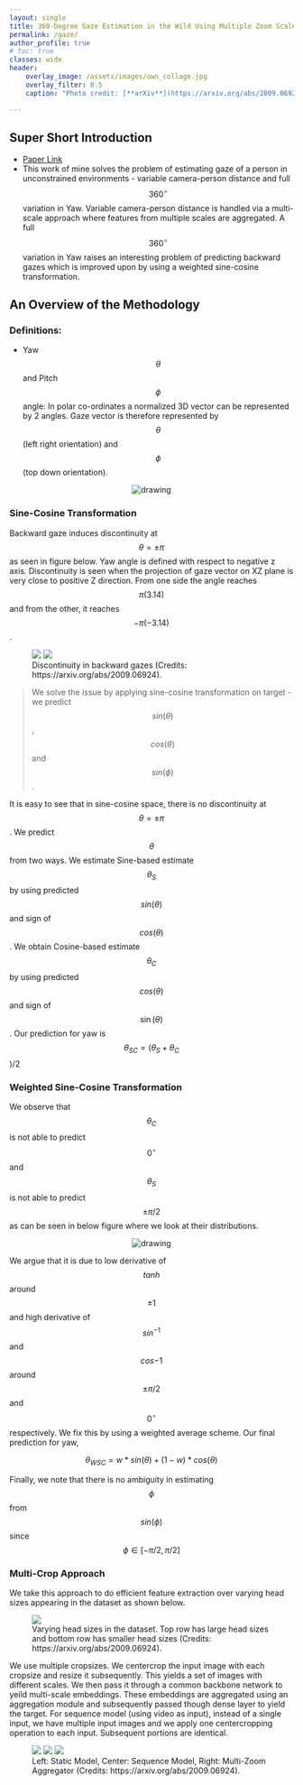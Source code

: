 ```yaml
---
layout: single
title: 360-Degree Gaze Estimation in the Wild Using Multiple Zoom Scales
permalink: /gaze/
author_profile: true
# toc: true
classes: wide
header:
    overlay_image: /assets/images/own_collage.jpg
    overlay_filter: 0.5
    caption: "Photo credit: [**arXiv**](https://arxiv.org/abs/2009.06924)"

---
```


## Super Short Introduction
* [Paper Link](https://arxiv.org/abs/2009.06924)
* This work of mine solves the problem of estimating gaze of a person in unconstrained environments - variable camera-person distance and full $$360^\circ$$ variation in Yaw. Variable camera-person distance is handled via a multi-scale approach where features from multiple scales are aggregated. A full $$360^\circ$$ variation in Yaw raises an interesting problem of predicting backward gazes which is improved upon by using a weighted sine-cosine transformation.

## An Overview of the Methodology
### Definitions:
* Yaw $$\theta$$ and Pitch $$\phi$$ angle: In polar co-ordinates a normalized 3D vector can be represented by 2 angles. Gaze vector is therefore represented by $$\theta$$ (left right orientation) and $$\phi$$ (top down orientation).


<div style="text-align:center"><img src="../assets/images/own_yawpitch.jpg" alt="drawing"
title="Yaw and Pitch definition. (Credits: https://arxiv.org/abs/2009.06924) "/></div>

### Sine-Cosine Transformation
Backward gaze induces discontinuity at $$\theta=\pm\pi$$ as seen in figure below. Yaw angle is defined
with respect to negative z axis. Discontinuity is seen when the projection of gaze vector on XZ plane is very close to
positive Z direction. From one side the angle reaches $$\pi(3.14)$$ and from the other, it reaches $$-\pi(-3.14)$$.
<figure class="half">
    <a href="/assets/images/own_yawdisco.jpg"><img src="/assets/images/own_yawdisco.jpg"></a>
    <a href="/assets/images/own_disco_ex.png"><img src="/assets/images/own_disco_ex.png"></a>
    <figcaption>Discontinuity in backward gazes (Credits: https://arxiv.org/abs/2009.06924).</figcaption>
</figure>

>We solve the issue by applying sine-cosine transformation on target - we predict $$sin(\theta)$$, $$cos(\theta)$$ and $$sin(\phi)$$.

It is easy to see that in sine-cosine space, there is no discontinuity at $$\theta=\pm\pi$$. We predict $$\theta$$ from two ways. We estimate Sine-based estimate $$\theta_S$$ by using predicted $$sin(\theta)$$ and sign of $$cos(\theta)$$. We obtain Cosine-based estimate $$\theta_C$$ by using predicted $$cos(\theta)$$ and sign of $$\sin(\theta)$$. Our prediction for yaw is $$\theta_{SC} = (\theta_S + \theta_C$$)/2

### Weighted Sine-Cosine Transformation
We observe that $$\theta_C$$ is not able to predict $$0^\circ$$ and $$\theta_S$$ is not able to predict $$\pm\pi/2$$ as can be seen in below figure where we look at their distributions.
<div style="text-align:center"><img src="../assets/images/own_SC_dip.png" alt="drawing"
title="Noticin
g a dip around 0-degree. (Credits: https://arxiv.org/abs/2009.06924) "/></div>

We argue that it is due to low derivative of $$tanh$$ around $$\pm1$$ and high derivative of $$sin^{-1}$$ and $$cos{-1}$$ around $$\pm\pi/2$$ and $$0^\circ$$ respectively. We fix this by using a weighted average scheme. Our final prediction for yaw,

$$\theta_{WSC} = w*sin(\theta) + (1-w)*cos(\theta)$$

Finally, we note that there is no ambiguity in estimating $$\phi$$ from $$sin(\phi)$$ since $$\phi \in [-\pi/2,\pi/2]$$
### Multi-Crop Approach
We take this approach to do efficient feature extraction over varying head sizes appearing in the dataset as shown below.
<figure>
    <a href="/assets/images/own_different_scaled_imgs.png"><img src="/assets/images/own_different_scaled_imgs.png"></a>
    <figcaption>Varying head sizes in the dataset. Top row has large head sizes and bottom row has smaller head sizes (Credits: https://arxiv.org/abs/2009.06924).</figcaption>
</figure>

We use multiple cropsizes. We centercrop the input image with each cropsize and resize it subsequently. This yields a set of images with different scales. We then pass it through a common backbone network to yeild multi-scale embeddings. These embeddings are aggregated using an aggregation module and subsequently passed though dense layer to yield the target. For sequence model (using video as input), instead of a single input, we have multiple input images and we apply one centercropping operation to each input. Subsequent portions are identical.
<figure class="third">
    <a href="/assets/images/own_NonLstm_Architecture_V2.png"><img src="/assets/images/own_NonLstm_Architecture_V2.png"></a>
    <a href="/assets/images/own_NonLstm_Architecture_Seq_V2.png"><img src="/assets/images/own_NonLstm_Architecture_Seq_V2.png"></a>
    <a href="/assets/images/own_CNN_backbone.png"><img src="/assets/images/own_CNN_backbone.png"></a>
    <figcaption>Left: Static Model, Center: Sequence Model, Right: Multi-Zoom Aggregator (Credits: https://arxiv.org/abs/2009.06924).</figcaption>
</figure>
